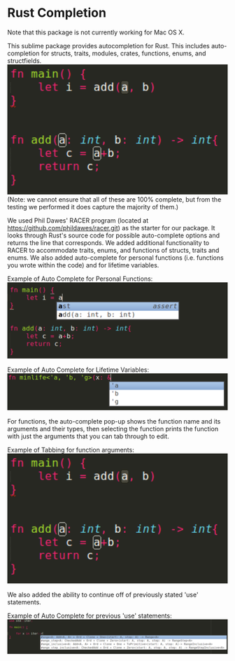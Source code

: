 Rust Completion
==================
Note that this package is not currently working for Mac OS X. 

This sublime package provides autocompletion for Rust. This includes auto-completion for structs, traits, modules, crates, functions, enums, and structfields. 
![Basic Auto-Complete](https://raw.githubusercontent.com/emseibert/RustCompletion/master/pics/arguments.tiff?raw=true)
(Note: we cannot ensure that all of these are 100% complete, but from the testing we performed it does capture the majority of them.) 

We used Phil Dawes' RACER program (located at https://github.com/phildawes/racer.git) as the starter for our package. It looks through Rust's source code for possible auto-complete options and returns the line that corresponds. We added additional functionality to RACER to accommodate traits, enums, and functions of structs, traits and enums. We also added auto-complete for personal functions (i.e. functions you wrote within the code) and for lifetime variables.

Example of Auto Complete for Personal Functions:
![Personal Functions](/pics/personalFunc.tiff?raw=true)

Example of Auto Complete for Lifetime Variables:
![Lifetime Variables](/pics/lifetimeVars.tiff?raw=true)

For functions, the auto-complete pop-up shows the function name and its arguments and their types, then selecting the function prints the function with just the arguments that you can tab through to edit. 

Example of Tabbing for function arguments:
![Argument Tabbing](/pics/arguments.tiff?raw=true)

We also added the ability to continue off of previously stated 'use' statements. 

Example of Auto Complete for previous 'use' statements:
![Continued Use Statements](/pics/continuedUse.tiff?raw=true)


